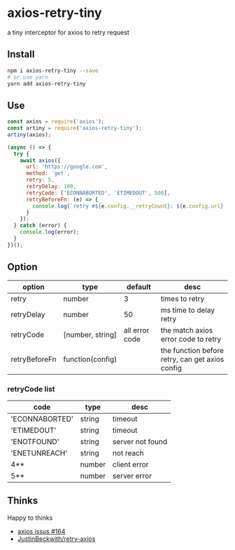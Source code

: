 # axios-retry-tiny

a tiny interceptor for axios to retry request

## Install

```bash
npm i axios-retry-tiny --save
# or use yarn
yarn add axios-retry-tiny
```

## Use

```javascript
const axios = require('axios');
const artiny = require('axios-retry-tiny');
artiny(axios);

(async () => {
  try {
    await axios({
      url: 'https://google.com',
      method: 'get',
      retry: 5,
      retryDelay: 100,
      retryCode: ['ECONNABORTED', 'ETIMEDOUT', 500],
      retryBeforeFn: (e) => {
        console.log(`retry #${e.config.__retryCount}: ${e.config.url} : errCode: ${e.code || (e.response && e.response.status)}`);
      }
    });
  } catch (error) {
    console.log(error);
  }
})();
```

## Option

| option        | type             | default        | desc                                            |
|---------------|------------------|----------------|-------------------------------------------------|
| retry         | number           | 3              | times to retry                                  |
| retryDelay    | number           | 50             | ms time to delay retry                          |
| retryCode     | [number, string] | all error code | the match axios error code to retry             |
| retryBeforeFn | function(config) |                | the function before retry, can get axios config |

### retryCode list

| code           | type   | desc             |
|----------------|--------|------------------|
| 'ECONNABORTED' | string | timeout          |
| 'ETIMEDOUT'    | string | timeout          |
| 'ENOTFOUND'    | string | server not found |
| 'ENETUNREACH'  | string | not reach        |
| 4**            | number | client error     |
| 5**            | number | server error     |

## Thinks
Happy to thinks
- [axios issus #164](https://github.com/axios/axios/issues/164#issuecomment-327837467)
- [JustinBeckwith/retry-axios](https://github.com/JustinBeckwith/retry-axios)
